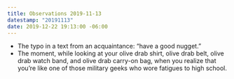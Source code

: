 ```yaml
---
title: Observations 2019-11-13
datestamp: "20191113"
date: 2019-12-22 19:13:00 -06:00
---
```


- The typo in a text from an acquaintance: “have a good nugget.”
- The moment, while looking at your olive drab shirt, olive drab belt, olive drab watch band, and olive drab carry-on bag, when you realize that you’re like one of those military geeks who wore fatigues to high school.
